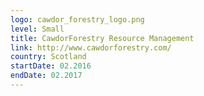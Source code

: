```yaml
---
logo: cawdor_forestry_logo.png
level: Small
title: CawdorForestry Resource Management
link: http://www.cawdorforestry.com/
country: Scotland
startDate: 02.2016
endDate: 02.2017
---
```

